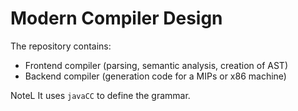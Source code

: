 
# Modern Compiler Design

The repository contains:

- Frontend compiler (parsing, semantic analysis, creation of AST)
- Backend compiler (generation code for a MIPs or x86 machine)

NoteL It uses `javaCC` to define the grammar.